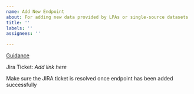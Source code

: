 ```yaml
---
name: Add New Endpoint
about: For adding new data provided by LPAs or single-source datasets
title: ''
labels: ''
assignees: ''

---
```

[Guidance](https://digital-land.github.io/technical-documentation/data-operations-manual/How-To-Guides/Adding/Add-an-endpoint/)

Jira Ticket: _Add link here_

Make sure the JIRA ticket is resolved once endpoint has been added successfully

